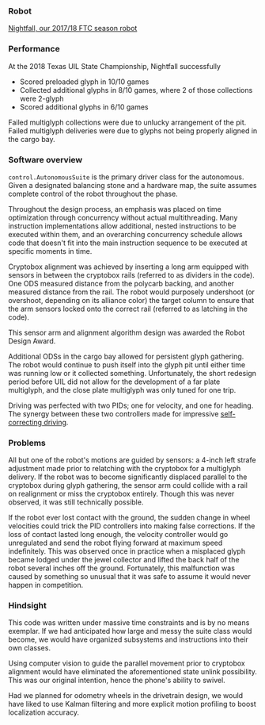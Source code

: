 ### Robot

[Nightfall, our 2017/18 FTC season robot](https://www.youtube.com/watch?v=vCFBw3pLAIE)

### Performance

At the 2018 Texas UIL State Championship, Nightfall successfully
* Scored preloaded glyph in 10/10 games
* Collected additional glyphs in 8/10 games, where 2 of those collections were 2-glyph
* Scored additional glyphs in 6/10 games

Failed multiglyph collections were due to unlucky arrangement of the pit. Failed multiglyph deliveries were due to glyphs not being properly aligned in the cargo bay.

### Software overview

`control.AutonomousSuite` is the primary driver class for the autonomous. Given a designated balancing stone and a hardware map, the suite assumes complete control of the robot throughout the phase.

Throughout the design process, an emphasis was placed on time optimization through concurrency without actual multithreading. Many instruction implementations allow additional, nested instructions to be executed within them, and an overarching concurrency schedule allows code that doesn't fit into the main instruction sequence to be executed at specific moments in time.

Cryptobox alignment was achieved by inserting a long arm equipped with sensors in between the cryptobox rails (referred to as dividers in the code). One ODS measured distance from the polycarb backing, and another measured distance from the rail. The robot would purposely undershoot (or overshoot, depending on its alliance color) the target column to ensure that the arm sensors locked onto the correct rail (referred to as latching in the code).

This sensor arm and alignment algorithm design was awarded the Robot Design Award.

Additional ODSs in the cargo bay allowed for persistent glyph gathering. The robot would continue to push itself into the glyph pit until either time was running low or it collected something. Unfortunately, the short redesign period before UIL did not allow for the development of a far plate multiglyph, and the close plate multiglyph was only tuned for one trip.

Driving was perfected with two PIDs; one for velocity, and one for heading. The synergy between these two controllers made for impressive [self-correcting driving](https://www.youtube.com/watch?v=FVmmPYAYJk8&feature=youtu.be).

### Problems

All but one of the robot's motions are guided by sensors: a 4-inch left strafe adjustment made prior to relatching with the cryptobox for a multiglyph delivery. If the robot was to become significantly displaced parallel to the cryptobox during glyph gathering, the sensor arm could collide with a rail on realignment or miss the cryptobox entirely. Though this was never observed, it was still technically possible.

If the robot ever lost contact with the ground, the sudden change in wheel velocities could trick the PID controllers into making false corrections. If the loss of contact lasted long enough, the velocity controller would go unregulated and send the robot flying forward at maximum speed indefinitely. This was observed once in practice when a misplaced glyph became lodged under the jewel collector and lifted the back half of the robot several inches off the ground. Fortunately, this malfunction was caused by something so unusual that it was safe to assume it would never happen in competition.

### Hindsight

This code was written under massive time constraints and is by no means exemplar. If we had anticipated how large and messy the suite class would become, we would have organized subsystems and instructions into their own classes.

Using computer vision to guide the parallel movement prior to cryptobox alignment would have eliminated the aforementioned state unlink possibility. This was our original intention, hence the phone's ability to swivel.

Had we planned for odometry wheels in the drivetrain design, we would have liked to use Kalman filtering and more explicit motion profiling to boost localization accuracy.
